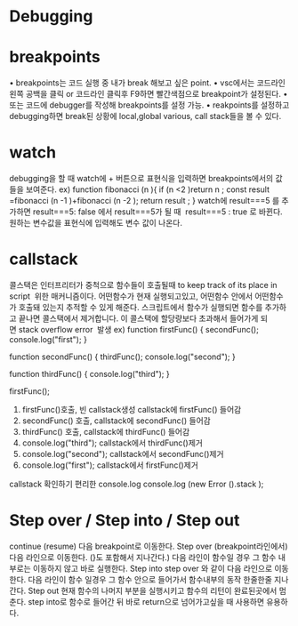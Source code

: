 # Debugging
# breakpoints
• breakpoints는 코드 실행 중 내가 break 해보고 싶은 point.
• vsc에서는 코드라인 왼쪽 공백을 클릭 or 코드라인 클릭후 F9하면 빨간색점으로 breakpoint가 설정된다.
• 또는 코드에 debugger를 작성해 breakpoints를 설정 가능.
• reakpoints를 설정하고 debugging하면 break된 상황에 local,global various, call stack들을 볼 수 있다.

# watch
debugging을 할 때 watch에 + 버튼으로 표현식을 입력하면 breakpoints에서의 값들을 보여준다.
ex)
function fibonacci (n ){
  if (n <2 )return n ;
  const result =fibonacci (n -1 )+fibonacci (n -2 );
  return result ;
}
watch에 result===5 를 추가하면
result===5: false 에서 result===5가 될 때  result===5 : true 로 바뀐다.
원하는 변수값을 표현식에 입력해도 변수 값이 나온다.

# callstack
콜스택은 인터프리터가 중척으로 함수들이 호출될때 to keep track of its place in script  위한 매커니즘이다. 
어떤함수가 현재 실행되고있고, 어떤함수 안에서 어떤함수가 호출돼 있는지 추적할 수 있게 해준다.
스크립트에서 함수가 실행되면 함수를 추가하고 끝나면 콜스택에서 제거합니다.
이 콜스택에 할당량보다 초과해서 들어가게 되면 stack overflow error  발생
ex)
function firstFunc() {
  secondFunc();
  console.log("first");
}

function secondFunc() {
  thirdFunc();
  console.log("second");
}

function thirdFunc() {
  console.log("third");
}

firstFunc();
1. firstFunc()호출, 빈 callstack생성 callstack에 firstFunc() 들어감
2. secondFunc() 호출, callstack에 secondFunc() 들어감
3. thirdFunc() 호출, callstack에 thirdFunc() 들어감
4. console.log("third"); callstack에서 thirdFunc()제거
5. console.log("second"); callstack에서 secondFunc()제거
6. console.log("first"); callstack에서 firstFunc()제거

callstack 확인하기 편리한 console.log
console.log (new Error ().stack );
# Step over / Step into / Step out

continue (resume)
다음 breakpoint로 이동한다.
Step over
(breakpoint라인에서)다음 라인으로 이동한다. (}도 포함해서 지나간다.)
다음 라인이 함수일 경우 그 함수 내부로는 이동하지 않고 바로 실행한다.
Step into
step over 와 같이 다음 라인으로 이동한다.
다음 라인이 함수 일경우 그 함수 안으로 들어가서 함수내부의 동작 한줄한줄 지나간다.
Step out
현재 함수의 나머지 부분을 실행시키고 함수의 리턴이 완료된곳에서 멈춘다.
step into로 함수로 들어간 뒤 바로 return으로 넘어가고싶을 때 사용하면 유용하다.